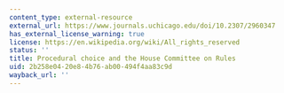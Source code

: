 ```yaml
---
content_type: external-resource
external_url: https://www.journals.uchicago.edu/doi/10.2307/2960347
has_external_license_warning: true
license: https://en.wikipedia.org/wiki/All_rights_reserved
status: ''
title: Procedural choice and the House Committee on Rules
uid: 2b258e04-20e8-4b76-ab00-494f4aa83c9d
wayback_url: ''
---
```

